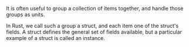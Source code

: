 It is often useful to group a collection of items together, and handle those groups as units. 

In Rust, we call such a group a struct, and each item one of the struct's fields. A struct defines the general set of fields available, but a particular example of a struct is called an instance.
